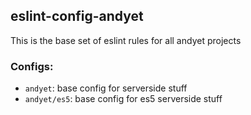 ## eslint-config-andyet

This is the base set of eslint rules for all andyet projects

### Configs:

* `andyet`: base config for serverside stuff
* `andyet/es5`: base config for es5 serverside stuff
